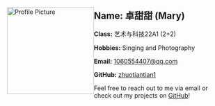 <div style="display: flex; align-items: center;">
    <img src="https://cdn.jsdelivr.net/gh/zhuotiantian1/Mary/img/25331716365409_.pic_hd.jpg" alt="Profile Picture" style="width:200px; float: right; margin-left: 20px;">
    <div>
        <h2>Name: 卓甜甜 (Mary)</h2>
        <p><strong>Class:</strong> 艺术与科技22A1 (2+2)</p>
        <p><strong>Hobbies:</strong> Singing and Photography</p>
        <p><strong>Email:</strong> <a href="mailto:1060554407@qq.com">1060554407@qq.com</a></p>
        <p><strong>GitHub:</strong> <a href="https://zhuotiantian1.github.io/ZTT/#/README">zhuotiantian1</a></p>
        <p>Feel free to reach out to me via email or check out my projects on <a href="https://zhuotiantian1.github.io/ZTT/#/README">GitHub</a>!</p>
    </div>
</div>
